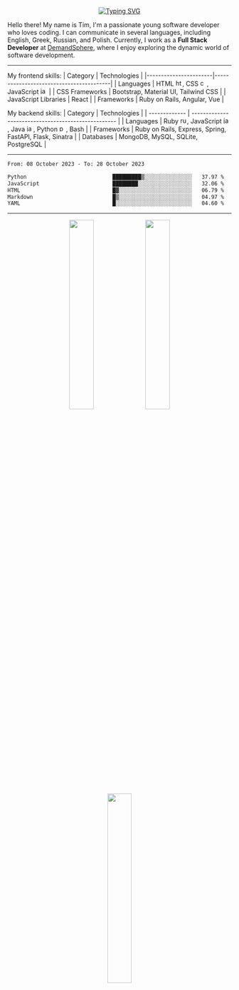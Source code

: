 <div align="center">
      
[![Typing SVG](https://readme-typing-svg.demolab.com?font=Fira+Code&size=17&pause=1000&color=8B4513&center=true&vCenter=true&repeat=false&width=750&lines=%22The+journey+of+a+thousand+miles+begins+with+a+single+step.%22++-+Laozi)](https://git.io/typing-svg)

</div>

Hello there! My name is Tim, I'm a passionate young software developer who loves coding. I can communicate in several languages, including English, Greek, Russian, and Polish. Currently, I work as a **Full Stack Developer** at [DemandSphere](https://www.demandsphere.com/), where I enjoy exploring the dynamic world of software development.

---

<div>

My frontend skills:
| Category | Technologies |
|-----------------------|-----------------------------------------|
| Languages | HTML <img src="https://cdn.jsdelivr.net/gh/devicons/devicon/icons/html5/html5-original.svg" height="15" alt="html5 logo"  />, CSS <img src="https://cdn.jsdelivr.net/gh/devicons/devicon/icons/css3/css3-original.svg" height="15" alt="css3 logo"  />, JavaScript <img src="https://cdn.jsdelivr.net/gh/devicons/devicon/icons/javascript/javascript-original.svg" height="15" alt="javascript logo"  /> |
| CSS Frameworks | Bootstrap, Material UI, Tailwind CSS |
| JavaScript Libraries | React |
| Frameworks | Ruby on Rails, Angular, Vue |

My backend skills:
| Category | Technologies |
| ------------- | --------------------------------------------------- |
| Languages | Ruby <img src="https://cdn.jsdelivr.net/gh/devicons/devicon/icons/ruby/ruby-original.svg" height="15" alt="ruby logo"  />, JavaScript <img src="https://cdn.jsdelivr.net/gh/devicons/devicon/icons/javascript/javascript-original.svg" height="15" alt="javascript logo"  />, Java <img src="https://cdn.jsdelivr.net/gh/devicons/devicon/icons/java/java-original.svg" height="15" alt="java logo"  />, Python <img src="https://cdn.jsdelivr.net/gh/devicons/devicon/icons/python/python-original.svg" height="15" alt="python logo"  />, Bash |
| Frameworks | Ruby on Rails, Express, Spring, FastAPI, Flask, Sinatra |
| Databases | MongoDB, MySQL, SQLite, PostgreSQL |

</div>

---

<div id="skills" align="center">
<!--       <img class="img" src="https://raw.githubusercontent.com/talmkg/github-stats/master/generated/overview.svg#gh-dark-mode-only"/>
      <img class="img" src="https://raw.githubusercontent.com/talmkg/github-stats/master/generated/languages.svg#gh-dark-mode-only"/>
      <img class="img" src="https://raw.githubusercontent.com/talmkg/github-stats/master/generated/overview.svg#gh-light-mode-only"/>
      <img class="img" src="https://raw.githubusercontent.com/talmkg/github-stats/master/generated/languages.svg#gh-light-mode-only"/> -->

<!-- ![](http://github-profile-summary-cards.vercel.app/api/cards/stats?username=talmkg&theme=moltack) ![](http://github-profile-summary-cards.vercel.app/api/cards/productive-time?username=talmkg&theme=moltack&utcOffset=8) -->

</div>

<!--START_SECTION:waka-->

```txt
From: 08 October 2023 - To: 28 October 2023

Python                           █████████▒░░░░░░░░░░░░░░░   37.97 %
JavaScript                       ████████░░░░░░░░░░░░░░░░░   32.06 %
HTML                             █▓░░░░░░░░░░░░░░░░░░░░░░░   06.79 %
Markdown                         █▒░░░░░░░░░░░░░░░░░░░░░░░   04.97 %
YAML                             █░░░░░░░░░░░░░░░░░░░░░░░░   04.60 %
```

<!--END_SECTION:waka-->


---


<div align="center">
      <img src="https://i.pinimg.com/736x/58/fa/48/58fa48ad5263beafc161999eb68341da.jpg"  width="33%"/>
      <img src="https://i.pinimg.com/564x/aa/f3/37/aaf33792278d25c0c30f7f83555597b8.jpg"  width="33%"/>
      <img src="https://i.pinimg.com/736x/ed/b0/c0/edb0c004ba777032488f5067218df68e.jpg"  width="33%"/>
</div>
